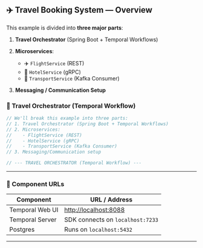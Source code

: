 

## ✈️ Travel Booking System — Overview

This example is divided into **three major parts**:

1. **Travel Orchestrator** (Spring Boot + Temporal Workflows)
2. **Microservices**:

   * ✈️ `FlightService` (REST)
   * 🏨 `HotelService` (gRPC)
   * 🚗 `TransportService` (Kafka Consumer)
3. **Messaging / Communication Setup**



### 🧠 Travel Orchestrator (Temporal Workflow)

```java
// We'll break this example into three parts:
// 1. Travel Orchestrator (Spring Boot + Temporal Workflows)
// 2. Microservices:
//    - FlightService (REST)
//    - HotelService (gRPC)
//    - TransportService (Kafka Consumer)
// 3. Messaging/Communication setup

// --- TRAVEL ORCHESTRATOR (Temporal Workflow) ---
```

---

### 🔗 Component URLs

| Component       | URL / Address                                  |
| --------------- | ---------------------------------------------- |
| Temporal Web UI | [http://localhost:8088](http://localhost:8088) |
| Temporal Server | SDK connects on `localhost:7233`               |
| Postgres        | Runs on `localhost:5432`                       |

---

